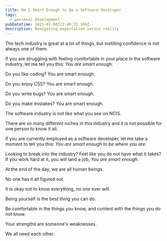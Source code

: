 ```yaml
---
title: Am I Smart Enough to Be a Software Developer
tags:
  - personal development
pubDatetime: 2021-01-08T22:40:32.169Z
description: Navigating expectation versus reality
---
```


The tech industry is great at a lot of things, but instilling confidence is not always one of them.

If you are struggling with feeling comfortable in your place in the software industry, let me tell you this: _You are smart enough_.

Do you like coding? You are smart enough.

Do you enjoy CSS? You are smart enough.

Do you write bugs? You are smart enough.

Do you make mistakes? You are smart enough.

The software industry is not like what you see on NCIS.

There are so many different niches in this industry and it is not possible for one person to know it all.

If you are currently employed as a software developer, let me take a moment to tell you this: _You are smart enough to be where you are_.

Looking to break into the industry? Feel like you do not have what it takes? If you work hard at it, you will land a job, _You are smart enough_.

At the end of the day, we are all human beings.

No one has it all figured out.

It is okay not to know everything, no one ever will.

Being yourself is the best thing you can do.

Be comfortable in the things you know, and content with the things you do not know.

Your strengths are someone's weaknesses.

We all need each other.
